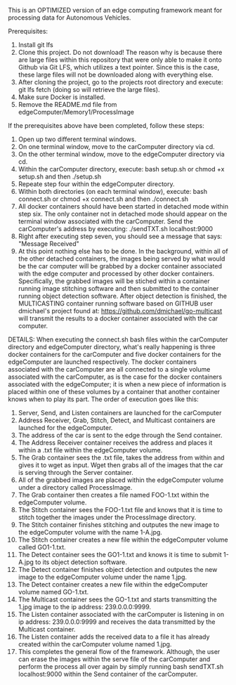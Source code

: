 This is an OPTIMIZED version of an edge computing framework meant for processing data for Autonomous Vehicles.


Prerequisites:

1. Install git lfs
2. Clone this project. Do not download! The reason why is because there are large files within this repository that were only able to make it onto Github via Git LFS, which utilizes a text pointer. Since this is the case, these large files will not be downloaded along with everything else.
3. After cloning the project, go to the projects root directory and execute: git lfs fetch (doing so will retrieve the large files).
4. Make sure Docker is installed.
5. Remove the README.md file from edgeComputer/Memory1/ProcessImage



If the prerequisites above have been completed, follow these steps:

1. Open up two different terminal windows.
2. On one terminal window, move to the carComputer directory via cd.
3. On the other terminal window, move to the edgeComputer directory via cd.
4. Within the carComputer directory, execute: bash setup.sh or chmod +x setup.sh and then ./setup.sh
5. Repeate step four within the edgeComputer directory.
6. Within both directories (on each terminal window), execute: bash connect.sh or chmod +x connect.sh and then ./connect.sh
7. All docker containers should have been started in detached mode within step six. The only container not in detached mode should appear on the terminal window associated with the carComputer. Send the carComputer's address by executing:
./sendTXT.sh localhost:9000
8. Right after executing step seven, you should see a message that says: "Message Received"
9. At this point nothing else has to be done. In the background, within all of the other detached containers, the images being served by what would be the car computer will be grabbed by a docker container associated with the edge computer and processed by other docker containers. Specifically, the grabbed images will be stiched within a container running image stitching software and then submitted to the container running object detection software. After object detection is finished, the MULTICASTING container running software based on GITHUB user dmichael's project found at: https://github.com/dmichael/go-multicast will transmit the results to a docker container associated with the car computer.

DETAILS:
When executing the connect.sh bash files within the carComputer directory and edgeComputer directory, what's really happening is three docker containers for the carComputer and five docker containers for the edgeComputer are launched respectively. The docker containers associated with the carComputer are all connected to a single volume associated with the carComputer, as is the case for the docker containers associated with the edgeComputer; it is when a new piece of information is placed within one of these volumes by a container that another container knows when to play its part. The order of execution goes like this:

1. Server, Send, and Listen containers are launched for the carComputer
2. Address Receiver, Grab, Stitch, Detect, and Multicast containers are launched for the edgeComputer.
3. The address of the car is sent to the edge through the Send container.
4. The Address Receiver container receives the address and places it within a .txt file within the edgeComputer volume.
5. The Grab container sees the .txt file, takes the address from within and gives it to wget as input. Wget then grabs all of the images that the car is serving through the Server container.
6. All of the grabbed images are placed within the edgeComputer volume under a directory called ProcessImage.
7. The Grab container then creates a file named FOO-1.txt within the edgeComputer volume.
8. The Stitch container sees the FOO-1.txt file and knows that it is time to stitch together the images under the ProcessImage directory.
9. The Stitch container finishes stitching and outputes the new image to the edgeComputer volume with the name 1-A.jpg.
10. The Stitch container creates a new file within the edgeComputer volume called GO1-1.txt.
11. The Detect container sees the GO1-1.txt and knows it is time to submit 1-A.jpg to its object detection software.
12. The Detect container finishes object detection and outputes the new image to the edgeComputer volume under the name 1.jpg.
13. The Detect container creates a new file within the edgeComputer volume named GO-1.txt.
14. The Multicast container sees the GO-1.txt and starts transmitting the 1.jpg image to the ip address: 239.0.0.0:9999.
15. The Listen container associated with the carComputer is listening in on ip address: 239.0.0.0:9999 and receives the data transmitted by the Multicast container.
16. The Listen container adds the received data to a file it has already created within the carComputer volume named 1.jpg.
17. This completes the general flow of the framework. Although, the user can erase the images within the serve file of the carComputer and perform the process all over again by simply running bash sendTXT.sh localhost:9000 within the Send container of the carComputer.
